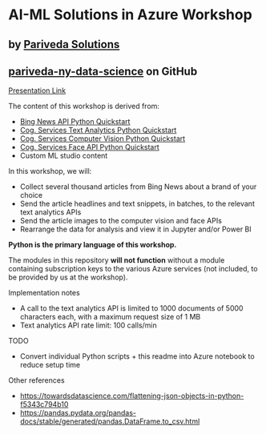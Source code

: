 # AI-ML Solutions in Azure Workshop
## by [Pariveda Solutions](parivedasolutions.com)

## [pariveda-ny-data-science](github.com/pariveda-ny-data-science) on GitHub

[Presentation Link](https://docs.google.com/presentation/d/1zzXl2XUqYoE3YQ0_zjSJcc29d4peFQ27NPNlfYNOnHI/edit?usp=sharing)

The content of this workshop is derived from:
* [Bing News API Python Quickstart](https://docs.microsoft.com/en-us/azure/cognitive-services/bing-news-search/python)
* [Cog. Services Text Analytics Python Quickstart](https://docs.microsoft.com/en-us/azure/cognitive-services/text-analytics/quickstarts/python)
* [Cog. Services Computer Vision Python Quickstart](https://docs.microsoft.com/en-us/azure/cognitive-services/computer-vision/quickstarts/python-analyze)
* [Cog. Services Face API Python Quickstart](https://docs.microsoft.com/en-us/azure/cognitive-services/face/QuickStarts/Python)
* Custom ML studio content

In this workshop, we will:
* Collect several thousand articles from Bing News about a brand of your choice
* Send the article headlines and text snippets, in batches, to the relevant text analytics APIs
* Send the article images to the computer vision and face APIs
* Rearrange the data for analysis and view it in Jupyter and/or Power BI

**Python is the primary language of this workshop.**

The modules in this repository **will not function** without a module containing subscription keys to the various Azure services (not included, to be provided by us at the workshop).

Implementation notes
* A call to the text analytics API is limited to 1000 documents of 5000 characters each, with a maximum request size of 1 MB
* Text analytics API rate limit: 100 calls/min

TODO
* Convert individual Python scripts + this readme into Azure notebook to reduce setup time

Other references
* https://towardsdatascience.com/flattening-json-objects-in-python-f5343c794b10
* https://pandas.pydata.org/pandas-docs/stable/generated/pandas.DataFrame.to_csv.html
